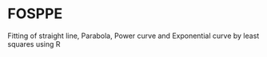 # FOSPPE
Fitting of straight line, Parabola, Power curve and Exponential curve by least squares using R

